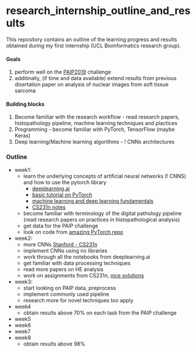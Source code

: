 # research_internship_outline_and_results
This repository contains an outline of the learning progress and results obtained during my first internship (UCL Bioinformatics research group).


#### Goals 
1. perform well on the [PAIP2019](https://paip2019.grand-challenge.org/Dataset/) challenge
2. additinally, (if time and data available) extend results from previous disertation paper on analysis of nuclear images from soft tissue sarcoma

#### Building blocks
   1. Become familiar with the research workflow - read research papers, histopathology pipeline, machine learning techniques and plactices
   2. Programming - become familiar with PyTorch, TensorFlow (maybe Keras)
   3. Deep learning/Machine learning algorithms - ! CNNs architectures

### Outline
* week1: 
  * learn the underlying concepts of artificial neural networks (! CNNS) and how to use the pytorch library
    - [deeplearning.ai](https://www.coursera.org/learn/convolutional-neural-networks/home/welcome)
    - [basic tutorial on PyTorch](http://deeplizard.com/learn/video/v5cngxo4mIg)
    - [machine learning and deep learning fundamentals](http://deeplizard.com/learn/video/v5cngxo4mIg)
    - [CS231n notes](http://cs231n.github.io/neural-networks-1/)
  * become familiar with terminology of the digital pathology pipeline
    (read research papers on practices in histopathological analysis)
  * get data for the PAIP challenge
  * look on code from [amazing PyTorch repo](https://github.com/udacity/deep-learning-v2-pytorch)
* week2:
  * more CNNs [Stanford - CS231n](https://www.youtube.com/watch?v=6SlgtELqOWc&list=PLC1qU-LWwrF64f4QKQT-Vg5Wr4qEE1Zxk&index=8)
  * implement CNNs using no libraries
  * work through all the notebooks from deeplearning.ai
  * get familiar with data processing techniques
  * read more papers on HE analysis
  * work on assignments from CS231n, [nice solutions](https://github.com/srinadhu/CS231n)
* week3:
  * start looking on PAIP data, preprocess
  * implement commonly used pipeline
  * research more for novel techniques too apply
* week4
  * obtain results above 70% on each task from the PAIP challenge 
* week5
* week6
* week7
* week8
  * obtain results above 98%
  
  

    
